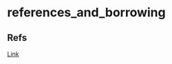 # references_and_borrowing

## Refs
[Link](https://rinthel.github.io/rust-lang-book-ko/ch04-02-references-and-borrowing.html)